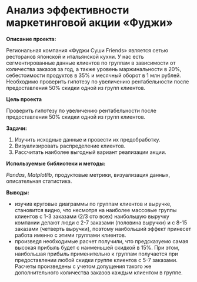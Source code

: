 ﻿# Анализ эффективности маркетинговой акции «Фуджи»

**Описание проекта:** 

Региональная компания «Фуджи Суши Friends» является сетью ресторанов японской и итальянской кухни. У нас есть сегментированные данные клиентов по группам в зависимости от количества заказов за год, а также уровень маржинальности в 20%, себестоимости продуктов в 35% и месячный оборот в 1 млн рублей. Необходимо проверить гипотезу по увеличению рентабельности после предоставления 50% скидки одной из групп клиентов.

**Цель проекта**

Проверить гипотезу по увеличению рентабельности после предоставления 50% скидки одной из групп клиентов.

**Задачи:**

1. Изучить исходные данные и провести их предобработку.
2. Визуализировать распределение клиентов.
3. Рассчитать наиболее выгодный вариант реализации акции.

**Используемые библиотеки и методы:** 

*Pandas*, *Matplotlib*, продуктовые метрики, визуализация данных, описательная статистика.

**Выводы:**
   
- изучив круговые диаграммы по группам клиентов и выручке, становится видно, что несмотря на наиболее массовые группы клиентов с 1-3 заказами (2/3 ото всех) наибольшую выручку компании делают люди с 2-7 заказами (половина выручки) и с 8-15 заказами (четверть выручки), поэтому наибольший эффект принесет работа именно с этими группами клиентов.
- произведя необходимые расчет получили, что предсказуемо самая высокая прибыль будет с наименьшей скидкой в 15%. При этом, наибольшая прибыль применительно к группам получается при предоставлении любой скидки группе клиентов с 5-7 заказами. Расчеты произведены с учетом допущения такого же дополнительного количества заказов каждым клиентом в группе.
